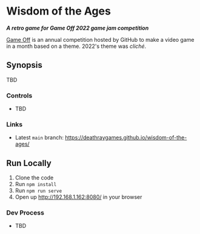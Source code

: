 # Wisdom of the Ages

***A retro game for Game Off 2022 game jam competition***

[Game Off](https://itch.io/jam/game-off-2022) is an annual competition hosted by GitHub to make a video game in a month based on a theme. 2022's theme was *cliché*.

## Synopsis

TBD

### Controls

- TBD

### Links

* Latest `main` branch: https://deathraygames.github.io/wisdom-of-the-ages/ 

## Run Locally

1. Clone the code
2. Run `npm install`
3. Run `npm run serve`
4. Open up http://192.168.1.162:8080/ in your browser

### Dev Process

* TBD
